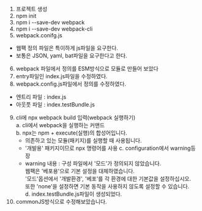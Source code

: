 1. 프로젝트 생성
2. npm init
3. npm i --save-dev webpack
4. npm i --save-dev webpack-cli
5. webpack.conifg.js
  - 웹팩 정의 파일은 특이하게 js파일을 요구한다.
  - 보통은 JSON, yaml, bat파일을 요구한다고 한다.
6. webpack 파일에서 정의를 ESM방식으로 모듈로 만들어 보았다
7. entry파일인 index.js파일을 수정하였다.
8. webpack.config.js파일에서 정의를 수정하였다.
  - 엔트리 파일 : index.js
  - 아웃풋 파일 : index.testBundle.js
9. cli에 npx webpack build 입력(webpack 실행하기)  
  a. cli에서 webpack을 실행하는 커맨드  
  b. npx는 npm + execute(실행)의 합성어입니다.  
    - 의존하고 있는 모듈(패키지)를 실행할 때 사용됩니다.
    - '개발용' 패키지이므로 npx 명령어를 사용
  c. configuration에서 warning등장  
    - warning 내용 : 구성 파일에서 '모드'가 정의되지 않았습니다.  
    웹팩은 '베포용'으로 기본 설정을 대체하였습니다.  
    '모드'옵션에서 '개발환경', '베포'를 각 환경에 대한 기본값을 설정하십시오.  
    또한 'none'을 설정하면 기본 동작을 사용하지 않도록 설정할 수 있습니다.  
  d. index.testBundle.js파일이 생성되었다.
10. commonJS방식으로 수정해보았습니다.